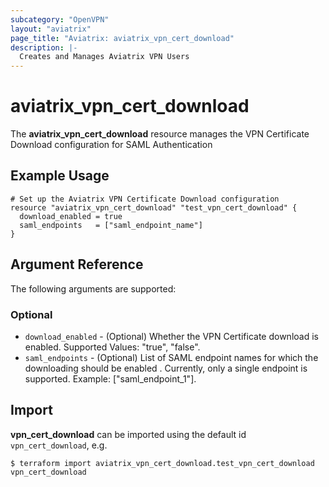 ```yaml
---
subcategory: "OpenVPN"
layout: "aviatrix"
page_title: "Aviatrix: aviatrix_vpn_cert_download"
description: |-
  Creates and Manages Aviatrix VPN Users
---
```


# aviatrix_vpn_cert_download

The **aviatrix_vpn_cert_download** resource manages the VPN Certificate Download configuration for SAML Authentication

## Example Usage

```hcl
# Set up the Aviatrix VPN Certificate Download configuration
resource "aviatrix_vpn_cert_download" "test_vpn_cert_download" {
  download_enabled = true
  saml_endpoints   = ["saml_endpoint_name"]
}
```
## Argument Reference

The following arguments are supported:

### Optional

* `download_enabled` - (Optional) Whether the VPN Certificate download is enabled. Supported Values: "true", "false".
* `saml_endpoints` - (Optional) List of SAML endpoint names for which the downloading should be enabled . Currently, only a single endpoint is supported. Example: ["saml_endpoint_1"].

## Import

**vpn_cert_download** can be imported using the default id `vpn_cert_download`, e.g.

```
$ terraform import aviatrix_vpn_cert_download.test_vpn_cert_download vpn_cert_download
```
